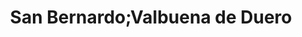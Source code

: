 ---
title: San Bernardo;Valbuena de Duero
url: /san-bernardo-valbuena-de-duero/
latitude: 41.63
longitude: -4.263
---